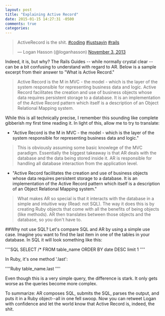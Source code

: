 ```yaml
---
layout: post
title: "Explaining Active Record"
date: 2015-01-15 14:27:31 -0500
comments: true
categories: 
---
```


<blockquote class="twitter-tweet" lang="en"><p>ActiveRecord is the shit. <a href="https://twitter.com/hashtag/coding?src=hash">#coding</a> <a href="https://twitter.com/hashtag/justsayin?src=hash">#justsayin</a> <a href="https://twitter.com/hashtag/rails?src=hash">#rails</a></p>&mdash; Logan Hasson (@loganhasson) <a href="https://twitter.com/loganhasson/status/396801652399030273">November 3, 2013</a></blockquote>
<script async src="//platform.twitter.com/widgets.js" charset="utf-8"></script>

Indeed, it is, but why? The Rails Guides -- while normally crystal clear -- can be a bit confusing to understand with regard to AR. Below is a sample excerpt from their answer to "What is Active Record."

> Active Record is the M in MVC - the model - which is the layer of the system responsible for representing business data and logic. Active Record facilitates the creation and use of business objects whose data requires persistent storage to a database. It is an implementation of the Active Record pattern which itself is a description of an Object Relational Mapping system.

While this is all technically precise, I remember this sounding like complete gibberish my first time reading it. In light of this, allow me to try to translate:

* "Active Record is the M in MVC - the model - which is the layer of the system responsible for representing business data and logic." 
> This is obviously assuming some basic knowlege of the MVC paradigm. Essentially the biggest takeaway is that AR deals with the database and the data being stored inside it. AR is responsible for handling all database interaction from the application level.

* "Active Record facilitates the creation and use of business objects whose data requires persistent storage to a database. It is an implementation of the Active Record pattern which itself is a description of an Object Relational Mapping system." 
> What makes AR so special is that it interacts with the database in a simple and intuitive way (Read: not SQL). The way it does this is by creating Ruby objects that come with all the benefits of being objects (like methods). AR then translates between those objects and the database, so you don't have to.

##Why not use SQL?
Let's compare SQL and AR by using a simple use case. Imagine you want to find the last item in one of the tables in your database. In SQL it will look something like this:

''''SQL 
SELECT /* FROM table_name ORDER BY date DESC limit 1
''''

In Ruby, it's one method '.last':

''''Ruby
table_name.last
''''

Even though this is a very simple query, the difference is stark. It only gets worse as the queries become more complex.

To summarize: AR composes SQL, submits the SQL, parses the output, and puts it in a Ruby object--all in one fell swoop. Now you can retweet Logan with confidence and let the world know that Active Record is, indeed, the shit.
